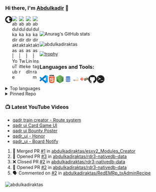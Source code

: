 ### Hi there, I'm [Abdulkadir][website] 👋

[<img align="left" alt="abdulkadiraktas.com.tr" width="22px" src="https://raw.githubusercontent.com/iconic/open-iconic/master/svg/globe.svg" />][website]
[<img align="left" alt="abdulkadiraktas | YouTube" width="22px" src="https://cdn.jsdelivr.net/npm/simple-icons@v3/icons/youtube.svg" />][youtube]
[<img align="left" alt="abdulkadiraktas | Twitter" width="22px" src="https://cdn.jsdelivr.net/npm/simple-icons@v3/icons/twitter.svg" />][twitter]
[<img align="left" alt="abdulkadiraktas | LinkedIn" width="22px" src="https://cdn.jsdelivr.net/npm/simple-icons@v3/icons/linkedin.svg" />][linkedin]
[<img align="left" alt="abdulkadiraktas | Instagram" width="22px" src="https://cdn.jsdelivr.net/npm/simple-icons@v3/icons/instagram.svg" />][instagram]
<br />
<br />

![Anurag's GitHub stats](https://github-readme-stats.vercel.app/api?username=abdulkadiraktas&theme=dark&show_icons=true)

<p><img align="center" src="https://github-readme-streak-stats.herokuapp.com/?user=abdulkadiraktas&" alt="abdulkadiraktas" /></p>

[![trophy](https://github-profile-trophy.vercel.app/?username=abdulkadiraktas&theme=oldie)](https://github.com/abdulkadiraktas) 

### Languages and Tools:
  [<img align="left" alt="Visual Studio Code" width="26px" src="https://raw.githubusercontent.com/github/explore/80688e429a7d4ef2fca1e82350fe8e3517d3494d/topics/visual-studio-code/visual-studio-code.png" />][github]
  [<img align="left" alt="HTML5" width="26px" src="https://raw.githubusercontent.com/github/explore/80688e429a7d4ef2fca1e82350fe8e3517d3494d/topics/html/html.png" />][github]
  [<img align="left" alt="Node.js" width="26px" src="https://raw.githubusercontent.com/github/explore/80688e429a7d4ef2fca1e82350fe8e3517d3494d/topics/nodejs/nodejs.png" />][github]
  [<img align="left" alt="SQL" width="26px" src="https://raw.githubusercontent.com/github/explore/80688e429a7d4ef2fca1e82350fe8e3517d3494d/topics/sql/sql.png" />][github]
  [<img align="left" alt="MySQL" width="26px" src="https://raw.githubusercontent.com/github/explore/80688e429a7d4ef2fca1e82350fe8e3517d3494d/topics/mysql/mysql.png" />][github]
  [<img align="left" alt="Git" width="26px" src="https://raw.githubusercontent.com/github/explore/80688e429a7d4ef2fca1e82350fe8e3517d3494d/topics/git/git.png" />][github]
  [<img align="left" alt="GitHub" width="26px" src="https://raw.githubusercontent.com/github/explore/78df643247d429f6cc873026c0622819ad797942/topics/github/github.png" />][github]
  [<img align="left" alt="Terminal" width="26px" src="https://raw.githubusercontent.com/github/explore/80688e429a7d4ef2fca1e82350fe8e3517d3494d/topics/terminal/terminal.png" />][github]

<br />
<br />
<details>
  <summary> Top languages </summary>
 
  [![Top Langs](https://github-readme-stats.vercel.app/api/top-langs/?username=abdulkadiraktas&layout=compact)](https://github.com/abdulkadiraktas/)
</details>

<details>
  <summary>Pinned Repo</summary>
  
  [![Readme Card](https://github-readme-stats.vercel.app/api/pin/?username=abdulkadiraktas&repo=FxServerController&theme=dark)](https://github.com/abdulkadiraktas/FxServerController)

  [![Readme Card](https://github-readme-stats.vercel.app/api/pin/?username=abdulkadiraktas&repo=esxv2_Modules_Creator&theme=dark)](https://github.com/abdulkadiraktas/esxv2_Modules_Creator)

  [![Readme Card](https://github-readme-stats.vercel.app/api/pin/?username=abdulkadiraktas&repo=CefLauncher&theme=dark)](https://github.com/abdulkadiraktas/CefLauncher)

  [![Readme Card](https://github-readme-stats.vercel.app/api/pin/?username=abdulkadiraktas&repo=Salty-Chat-For-RedM-WestWorld&theme=dark)](https://github.com/abdulkadiraktas/Salty-Chat-For-RedM-WestWorld)
  </details>


[website]: https://abdulkadiraktas.com.tr
[twitter]: https://twitter.com/kadir_aktass
[youtube]: https://www.youtube.com/channel/UCBjZfeaYXWpT_vOxheQZ86A
[instagram]: https://www.instagram.com/abdul.kadir.aktas/
[linkedin]: https://www.linkedin.com/in/abdulkadir-aktas/
[webdevplaylist]: https://www.youtube.com/watch?v=JDW7-mR3DX0&list=PLchFjqoahGcmBjSoYbLDA_9nLWsHY6UOf
[github]:https://github.com/abdulkadiraktas/

### 📺 Latest YouTube Videos

<!-- YOUTUBE:START -->
- [qadr train creator - Route system](https://www.youtube.com/watch?v=PYREmkGwGW8)
- [qadr ui   Card Game UI](https://www.youtube.com/watch?v=wbzaUh46pCg)
- [qadr ui Bounty Poster](https://www.youtube.com/watch?v=3pGN9d7Yviw)
- [qadr_ui - Honor](https://www.youtube.com/watch?v=zT05XJeOjoc)
- [qadr_ui - Board Notify](https://www.youtube.com/watch?v=ViCYJ6rrqT8)
<!-- YOUTUBE:END -->

<!--START_SECTION:activity-->
1. 🎉 Merged PR [#1](https://github.com/abdulkadiraktas/esxv2_Modules_Creator/pull/1) in [abdulkadiraktas/esxv2_Modules_Creator](https://github.com/abdulkadiraktas/esxv2_Modules_Creator)
2. 💪 Opened PR [#3](https://github.com/abdulkadiraktas/rdr3-nativedb-data/pull/3) in [abdulkadiraktas/rdr3-nativedb-data](https://github.com/abdulkadiraktas/rdr3-nativedb-data)
3. ❌ Closed PR [#2](https://github.com/abdulkadiraktas/rdr3-nativedb-data/pull/2) in [abdulkadiraktas/rdr3-nativedb-data](https://github.com/abdulkadiraktas/rdr3-nativedb-data)
4. 💪 Opened PR [#2](https://github.com/abdulkadiraktas/rdr3-nativedb-data/pull/2) in [abdulkadiraktas/rdr3-nativedb-data](https://github.com/abdulkadiraktas/rdr3-nativedb-data)
5. 🗣 Commented on [#2](https://github.com/abdulkadiraktas/RedEMRp_txAdminRecipe/issues/2) in [abdulkadiraktas/RedEMRp_txAdminRecipe](https://github.com/abdulkadiraktas/RedEMRp_txAdminRecipe)
<!--END_SECTION:activity-->

<p align="left"> <img src="https://komarev.com/ghpvc/?username=abdulkadiraktas&label=Profile%20views&color=0e75b6&style=flat" alt="abdulkadiraktas" /> </p>
<!--
**abdulkadiraktas/abdulkadiraktas** is a ✨ _special_ ✨ repository because its `README.md` (this file) appears on your GitHub profile.

Here are some ideas to get you started:

- 🔭 I am currently working for Netmarble, a game company.
- 🌱 I’m currently learning Python
- 👯 I’m looking to collaborate on ...
- 🤔 I’m looking for help with ...
- 💬 Ask me about ...
- 📫 How to reach me: ...
- 😄 Pronouns: ...
- ⚡ Fun fact: ...
-->
